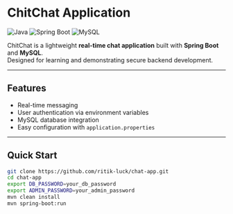 # ChitChat Application

![Java](https://img.shields.io/badge/Java-11+-blue)
![Spring Boot](https://img.shields.io/badge/Spring_Boot-2.7-green)
![MySQL](https://img.shields.io/badge/MySQL-Database-orange)

ChitChat is a lightweight **real-time chat application** built with **Spring Boot** and **MySQL**.  
Designed for learning and demonstrating secure backend development.

---

## Features
- Real-time messaging
- User authentication via environment variables
- MySQL database integration
- Easy configuration with `application.properties`

---

## Quick Start
```bash
git clone https://github.com/ritik-luck/chat-app.git
cd chat-app
export DB_PASSWORD=your_db_password
export ADMIN_PASSWORD=your_admin_password
mvn clean install
mvn spring-boot:run